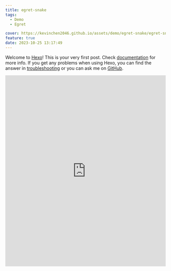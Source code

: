 ```yaml
---
title: egret-snake
tags:
  - Demo
  - Egret

cover: https://kevinchen2046.github.io/assets/demo/egret-snake/egret-snake.png
feature: true
date: 2023-10-25 13:17:49
---
```

Welcome to [Hexo](https://hexo.io/)! This is your very first post. Check [documentation](https://hexo.io/docs/) for more info. If you get any problems when using Hexo, you can find the answer in [troubleshooting](https://hexo.io/docs/troubleshooting.html) or you can ask me on [GitHub](https://github.com/hexojs/hexo/issues).

<iframe
width=100%
height=600
src='https://kevinchen2046.github.io/assets/demo/egret-snake/index.html'
frameborder=0
></iframe>